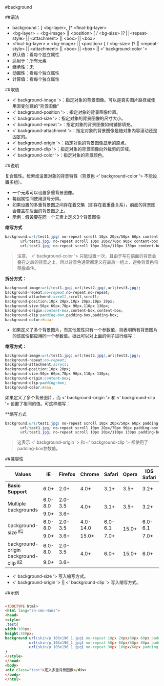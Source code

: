 #background

##语法

- background：[ &lt;bg-layer&gt;, ]* &lt;final-bg-layer&gt;
- &lt;bg-layer&gt; = &lt;bg-image&gt; || &lt;position&gt; [ / &lt;bg-size&gt; ]? || &lt;repeat-style&gt; || &lt;attachment&gt; || &lt;box&gt; || &lt;box&gt;
- &lt;final-bg-layer&gt; = &lt;bg-image&gt; || &lt;position&gt; [ / &lt;bg-size&gt; ]? || &lt;repeat-style&gt; || &lt;attachment&gt; || &lt;box&gt; || &lt;box&gt; || &lt;' background-color '&gt;
- 默认值：看每个独立属性
- 适用于：所有元素
- 继承性：无
- 动画性：看每个独立属性
- 计算值：看每个独立属性


##取值

- &lt;' background-image '&gt;：指定对象的背景图像。可以是真实图片路径或使用渐变创建的“背景图像”
- &lt;' background-position '&gt;：指定对象的背景图像位置。
- &lt;' background-size '&gt;：指定对象的背景图像的尺寸大小。
- &lt;' background-repeat '&gt;：指定对象的背景图像如何铺排填充。
- &lt;' background-attachment '&gt;：指定对象的背景图像是随对象内容滚动还是固定的。
- &lt;' background-origin '&gt;：指定对象的背景图像显示的原点。
- &lt;' background-clip '&gt;：指定对象的背景图像向外裁剪的区域。
- &lt;' background-color '&gt;：指定对象的背景颜色。


##说明

复合属性。检索或设置对象的背景特性（背景色 &lt;' background-color '&gt; 不能设置多组）。

- 一个元素可以设置多重背景图像。
- 每组属性间使用逗号分隔。
- 如果设置的多重背景图之间存在着交集（即存在着重叠关系），前面的背景图会覆盖在后面的背景图之上。
- 示例：假设要在同一个元素上定义3个背景图像

**缩写方式**
```css
background:url(test1.jpg) no-repeat scroll 10px 20px/50px 60px content-box padding-box,
	   url(test1.jpg) no-repeat scroll 10px 20px/70px 90px content-box padding-box,
	   url(test1.jpg) no-repeat scroll 10px 20px/110px 130px content-box padding-box #aaa;
```

>注意， <' background-color '> 只能设置一次，且由于写在前面的背景会叠在之后的背景之上，所以背景色通常都定义在最后一组上，避免背景色将图像盖住。

**拆分方式：**
```css
background-image:url(test1.jpg),url(test2.jpg),url(test3.jpg);
background-repeat:no-repeat,no-repeat,no-repeat;
background-attachment:scroll,scroll,scroll;
background-position:10px 20px,10px 20px,10px 20px;
background-size:50px 60px,70px 90px,110px 130px;
background-origin:content-box,content-box,content-box;
background-clip:padding-box,padding-box,padding-box;
background-color:#aaa;
```

- 如果定义了多个背景图片，而其他属性只有一个参数值，则表明所有背景图片的该属性都应用同一个参数值。据此可以对上面的例子进行缩写：

**缩写方式：**

```css
background-image:url(test1.jpg),url(test2.jpg),url(test3.jpg);
background-repeat:no-repeat;
background-attachment:scroll;
background-position:10px 20px;
background-size:50px 60px,70px 90px,110px 130px;
background-origin:content-box;
background-clip:padding-box;
background-color:#aaa;
```

如果定义了多个背景图片，而 <' background-origin '> 和 <' background-clip '> 设置了相同的值。可这样缩写：

**缩写方式

```css
background:url(test1.jpg) no-repeat scroll 10px 20px/50px 60px padding-box,
	   url(test1.jpg) no-repeat scroll 10px 20px/70px 90px padding-box,
	   url(test1.jpg) no-repeat scroll 10px 20px/110px 130px padding-box #aaa;
```
> 这表示 <' background-origin '> 和 <' background-clip '> 都使用了padding-box参数值。


##兼容性


<table class="compatible">
<thead>
	<tr>
		<th>Values</th>
		<th>IE</th>
		<th>Firefox</th>
		<th>Chrome</th>
		<th>Safari</th>
		<th>Opera</th>
		<th>iOS Safari</th>
		<th>Android Browser</th>
		<th>Android Chrome</th>
	</tr>
</thead>
<tbody>
	<tr>
		<td><strong>Basic Support</strong></td>
		<td class="support">6.0+</td>
		<td class="support">2.0+</td>
		<td class="support">4.0+</td>
		<td class="support">3.1+</td>
		<td class="support">3.5+</td>
		<td class="support">3.2+</td>
		<td class="support">2.1+</td>
		<td class="support">18.0+</td>
	</tr>
	<tr>
		<td rowspan="2">Multiple backgrounds</td>
		<td class="unsupport">6.0-8.0</td>
		<td class="unsupport">2.0-3.5</td>
		<td class="support" rowspan="2">4.0+</td>
		<td class="support" rowspan="2">3.1+</td>
		<td class="support" rowspan="2">3.5+</td>
		<td class="support" rowspan="2">3.2+</td>
		<td class="support" rowspan="2">2.1+</td>
		<td class="support" rowspan="2">18.0+</td>
	</tr>
	<tr>
		<td class="support">9.0+</td>
		<td class="support">3.6+</td>
	</tr>
	<tr>
		<td rowspan="2">background-size <sup><a href="#support1">#1</a></sup></td>
		<td class="unsupport">6.0-8.0</td>
		<td class="unsupport">2.0-3.5</td>
		<td class="unsupport">4.0-14.0</td>
		<td class="unsupport">6.0-6.1</td>
		<td class="support" rowspan="2">15.0+</td>
		<td class="unsupport">6.0-6.1</td>
		<td class="unsupport">2.1-4.3</td>
		<td class="support" rowspan="4">18.0+</td>
	</tr>
	<tr>
		<td class="support">9.0+</td>
		<td class="support">3.6+</td>
		<td class="support">15.0+</td>
		<td class="support">7.0+</td>
		<td class="support">7.0+</td>
		<td class="support">4.4+</td>
	</tr>
	<tr>
		<td rowspan="2">background-origin<br>background-clip <sup><a href="#support2">#2</a></sup></td>
		<td class="unsupport">6.0-8.0</td>
		<td class="unsupport">2.0-3.5</td>
		<td class="support" rowspan="2">4.0+</td>
		<td class="support" rowspan="2">6.0+</td>
		<td class="support" rowspan="2">15.0+</td>
		<td class="support" rowspan="2">6.0+</td>
		<td class="unsupport">2.1-2.3</td>
	</tr>
	<tr>
		<td class="support">9.0+</td>
		<td class="support">3.6+</td>
		<td class="support">3.0+</td>
	</tr>
</tbody>
</table>


- &lt;' background-size '&gt; 写入缩写方式。
- &lt;' background-origin '&gt; || &lt;' background-clip '&gt; 写入缩写方式。


##示例

```html

<!DOCTYPE html>
<html lang="zh-cmn-Hans">
<head>
<style>
.test{
width:300px;
height:300px;
background:url(skin/p_103x196_1.jpg) no-repeat 10px 20px/60px 60px padding-box,
		   url(skin/p_103x196_1.jpg) no-repeat 50px 60px/60px 80px padding-box,
		   url(skin/p_103x196_1.jpg) no-repeat 90px 100px/60px padding-box #aaa;
}
</style>
</head>
<body>
<div class="test">定义多重背景图像</div>
</body>
</html>

```
